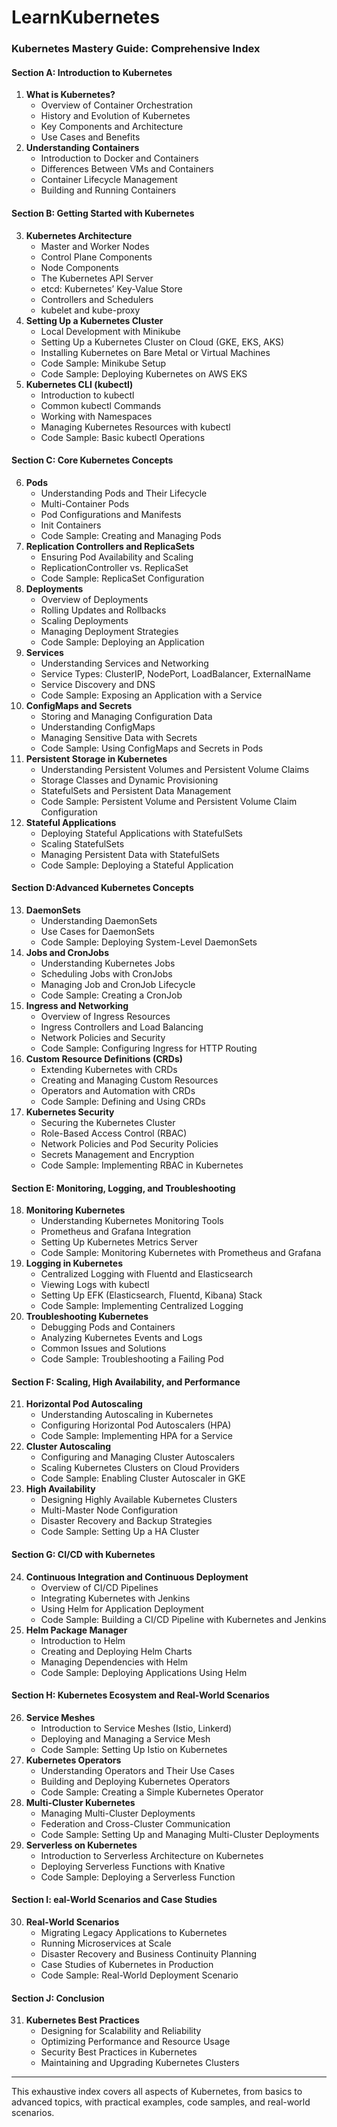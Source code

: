 # LearnKubernetes


### **Kubernetes Mastery Guide: Comprehensive Index**

#### **Section A: Introduction to Kubernetes**
1. **What is Kubernetes?**
   - Overview of Container Orchestration
   - History and Evolution of Kubernetes
   - Key Components and Architecture
   - Use Cases and Benefits
2. **Understanding Containers**
   - Introduction to Docker and Containers
   - Differences Between VMs and Containers
   - Container Lifecycle Management
   - Building and Running Containers

#### **Section B: Getting Started with Kubernetes**
3. **Kubernetes Architecture**
   - Master and Worker Nodes
   - Control Plane Components
   - Node Components
   - The Kubernetes API Server
   - etcd: Kubernetes’ Key-Value Store
   - Controllers and Schedulers
   - kubelet and kube-proxy
4. **Setting Up a Kubernetes Cluster**
   - Local Development with Minikube
   - Setting Up a Kubernetes Cluster on Cloud (GKE, EKS, AKS)
   - Installing Kubernetes on Bare Metal or Virtual Machines
   - Code Sample: Minikube Setup
   - Code Sample: Deploying Kubernetes on AWS EKS
5. **Kubernetes CLI (kubectl)**
   - Introduction to kubectl
   - Common kubectl Commands
   - Working with Namespaces
   - Managing Kubernetes Resources with kubectl
   - Code Sample: Basic kubectl Operations

#### **Section C: Core Kubernetes Concepts**
6. **Pods**
   - Understanding Pods and Their Lifecycle
   - Multi-Container Pods
   - Pod Configurations and Manifests
   - Init Containers
   - Code Sample: Creating and Managing Pods
7. **Replication Controllers and ReplicaSets**
   - Ensuring Pod Availability and Scaling
   - ReplicationController vs. ReplicaSet
   - Code Sample: ReplicaSet Configuration
8. **Deployments**
   - Overview of Deployments
   - Rolling Updates and Rollbacks
   - Scaling Deployments
   - Managing Deployment Strategies
   - Code Sample: Deploying an Application
9. **Services**
   - Understanding Services and Networking
   - Service Types: ClusterIP, NodePort, LoadBalancer, ExternalName
   - Service Discovery and DNS
   - Code Sample: Exposing an Application with a Service
10. **ConfigMaps and Secrets**
    - Storing and Managing Configuration Data
    - Understanding ConfigMaps
    - Managing Sensitive Data with Secrets
    - Code Sample: Using ConfigMaps and Secrets in Pods
11. **Persistent Storage in Kubernetes**
    - Understanding Persistent Volumes and Persistent Volume Claims
    - Storage Classes and Dynamic Provisioning
    - StatefulSets and Persistent Data Management
    - Code Sample: Persistent Volume and Persistent Volume Claim Configuration
12. **Stateful Applications**
    - Deploying Stateful Applications with StatefulSets
    - Scaling StatefulSets
    - Managing Persistent Data with StatefulSets
    - Code Sample: Deploying a Stateful Application

#### **Section D:Advanced Kubernetes Concepts**
13. **DaemonSets**
    - Understanding DaemonSets
    - Use Cases for DaemonSets
    - Code Sample: Deploying System-Level DaemonSets
14. **Jobs and CronJobs**
    - Understanding Kubernetes Jobs
    - Scheduling Jobs with CronJobs
    - Managing Job and CronJob Lifecycle
    - Code Sample: Creating a CronJob
15. **Ingress and Networking**
    - Overview of Ingress Resources
    - Ingress Controllers and Load Balancing
    - Network Policies and Security
    - Code Sample: Configuring Ingress for HTTP Routing
16. **Custom Resource Definitions (CRDs)**
    - Extending Kubernetes with CRDs
    - Creating and Managing Custom Resources
    - Operators and Automation with CRDs
    - Code Sample: Defining and Using CRDs
17. **Kubernetes Security**
    - Securing the Kubernetes Cluster
    - Role-Based Access Control (RBAC)
    - Network Policies and Pod Security Policies
    - Secrets Management and Encryption
    - Code Sample: Implementing RBAC in Kubernetes

#### **Section E: Monitoring, Logging, and Troubleshooting**
18. **Monitoring Kubernetes**
    - Understanding Kubernetes Monitoring Tools
    - Prometheus and Grafana Integration
    - Setting Up Kubernetes Metrics Server
    - Code Sample: Monitoring Kubernetes with Prometheus and Grafana
19. **Logging in Kubernetes**
    - Centralized Logging with Fluentd and Elasticsearch
    - Viewing Logs with kubectl
    - Setting Up EFK (Elasticsearch, Fluentd, Kibana) Stack
    - Code Sample: Implementing Centralized Logging
20. **Troubleshooting Kubernetes**
    - Debugging Pods and Containers
    - Analyzing Kubernetes Events and Logs
    - Common Issues and Solutions
    - Code Sample: Troubleshooting a Failing Pod

#### **Section F: Scaling, High Availability, and Performance**
21. **Horizontal Pod Autoscaling**
    - Understanding Autoscaling in Kubernetes
    - Configuring Horizontal Pod Autoscalers (HPA)
    - Code Sample: Implementing HPA for a Service
22. **Cluster Autoscaling**
    - Configuring and Managing Cluster Autoscalers
    - Scaling Kubernetes Clusters on Cloud Providers
    - Code Sample: Enabling Cluster Autoscaler in GKE
23. **High Availability**
    - Designing Highly Available Kubernetes Clusters
    - Multi-Master Node Configuration
    - Disaster Recovery and Backup Strategies
    - Code Sample: Setting Up a HA Cluster

#### **Section G: CI/CD with Kubernetes**
24. **Continuous Integration and Continuous Deployment**
    - Overview of CI/CD Pipelines
    - Integrating Kubernetes with Jenkins
    - Using Helm for Application Deployment
    - Code Sample: Building a CI/CD Pipeline with Kubernetes and Jenkins
25. **Helm Package Manager**
    - Introduction to Helm
    - Creating and Deploying Helm Charts
    - Managing Dependencies with Helm
    - Code Sample: Deploying Applications Using Helm

#### **Section H: Kubernetes Ecosystem and Real-World Scenarios**
26. **Service Meshes**
    - Introduction to Service Meshes (Istio, Linkerd)
    - Deploying and Managing a Service Mesh
    - Code Sample: Setting Up Istio on Kubernetes
27. **Kubernetes Operators**
    - Understanding Operators and Their Use Cases
    - Building and Deploying Kubernetes Operators
    - Code Sample: Creating a Simple Kubernetes Operator
28. **Multi-Cluster Kubernetes**
    - Managing Multi-Cluster Deployments
    - Federation and Cross-Cluster Communication
    - Code Sample: Setting Up and Managing Multi-Cluster Deployments
29. **Serverless on Kubernetes**
    - Introduction to Serverless Architecture on Kubernetes
    - Deploying Serverless Functions with Knative
    - Code Sample: Deploying a Serverless Function

#### **Section I: eal-World Scenarios and Case Studies**
30. **Real-World Scenarios**
    - Migrating Legacy Applications to Kubernetes
    - Running Microservices at Scale
    - Disaster Recovery and Business Continuity Planning
    - Case Studies of Kubernetes in Production
    - Code Sample: Real-World Deployment Scenario

#### **Section J: Conclusion**
31. **Kubernetes Best Practices**
    - Designing for Scalability and Reliability
    - Optimizing Performance and Resource Usage
    - Security Best Practices in Kubernetes
    - Maintaining and Upgrading Kubernetes Clusters

---

This exhaustive index covers all aspects of Kubernetes, from basics to advanced topics, with practical examples, code samples, and real-world scenarios. 

